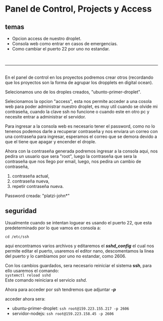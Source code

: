 # Panel de Control, Projects y Access

## temas
* Opcion access de nuestro droplet.
* Consola web como entrar en casos de emergencias.
* Como cambiar el puerto 22 por uno no estandar.

<br><hr><br>
En el panel de control en los proyectos podremos crear otros (recordando que los proyectos son la forma de agrupar los dropplets en digital ocean).

Selecionamos uno de los droples creados, "ubunto-primer-droplet".

Selecionamos la opcion "access", esta nos permite acceder a una cosola web para poder administrar nuestro droplet, es muy util cuando se olvide mi contraseña, cuando la clave ssh no funcione o cuando este en otro pc y necesite entrar a administrar el servidor.

Para ingresar a la consola web es necesario tener el password, como no lo tenenos podemos darle a recuperar contraseña y nos enviara un correo con una contraseña para ingresar, esperamos el correo que se demora devido a que el tiene que apagar y encender el drople.

Ahora con la contraseña generada podremos ingresar a la consola aqui, nos pedira un usuario que sera "root", luego la contraseña que sera la contraseña que nos llego por email, luego, nos pedira un cambio de contraseña,    
1. contraseña actual, 
2. contraseña nueva, 
3. repetir contraseña nueva.

Password creada: "platzi-john*"

## seguridad

Usualmente cuando se intentan loguear es usando el puerto 22, que esta predeterminado por lo que vamos en consola a: 

`cd /etc/ssh`

aqui encontramos varios archivos y editaremos el ***sshd_config*** el cual nos permite editar el puerto, usaremos el editor nano, descomentamos la linea del puerto y lo cambiamos por uno no estandar, como 2606.

Con los cambios guardados, sera necesario reiniciar el sistema **ssh**, para ello usaremos el comando:   
`systemctl reload sshd`   
Este comando reiniciara el servicio *sshd*.

Ahora para acceder por ssh tendremos que adjuntar ***-p <puesto dado>***

acceder ahora sera:
* ubuntu-primer-droplet: `ssh root@159.223.155.217 -p 2606`
* servidor-nodejs: `ssh root@159.223.158.45 -p 2606`
